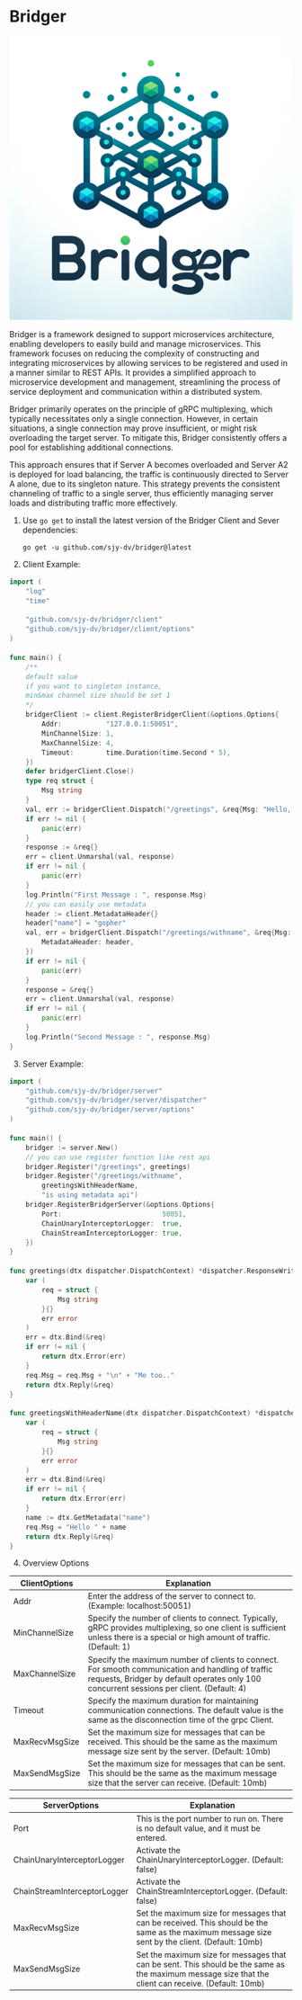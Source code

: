 # Bridger

![logo](./docs/logo.png)

Bridger is a framework designed to support microservices architecture, enabling developers to easily build and manage microservices. This framework focuses on reducing the complexity of constructing and integrating microservices by allowing services to be registered and used in a manner similar to REST APIs. It provides a simplified approach to microservice development and management, streamlining the process of service deployment and communication within a distributed system.


Bridger primarily operates on the principle of gRPC multiplexing, which typically necessitates only a single connection. However, in certain situations, a single connection may prove insufficient, or might risk overloading the target server. To mitigate this, Bridger consistently offers a pool for establishing additional connections.

This approach ensures that if Server A becomes overloaded and Server A2 is deployed for load balancing, the traffic is continuously directed to Server A alone, due to its singleton nature. This strategy prevents the consistent channeling of traffic to a single server, thus efficiently managing server loads and distributing traffic more effectively.


1. Use `go get` to install the latest version of the Bridger Client and Sever dependencies:

   ```shell
   go get -u github.com/sjy-dv/bridger@latest
   ```

2. Client Example:

```go
import (
	"log"
	"time"

	"github.com/sjy-dv/bridger/client"
	"github.com/sjy-dv/bridger/client/options"
)

func main() {
	/**
	default value
	if you want to singleton instance,
	min&max channel size should be set 1
	*/
	bridgerClient := client.RegisterBridgerClient(&options.Options{
		Addr:           "127.0.0.1:50051",
		MinChannelSize: 1,
		MaxChannelSize: 4,
		Timeout:        time.Duration(time.Second * 5),
	})
	defer bridgerClient.Close()
	type req struct {
		Msg string
	}
	val, err := bridgerClient.Dispatch("/greetings", &req{Msg: "Hello, Dispatcher"})
	if err != nil {
		panic(err)
	}
	response := &req{}
	err = client.Unmarshal(val, response)
	if err != nil {
		panic(err)
	}
	log.Println("First Message : ", response.Msg)
    // you can easily use metadata
	header := client.MetadataHeader{}
	header["name"] = "gopher"
	val, err = bridgerClient.Dispatch("/greetings/withname", &req{Msg: "I'm gopher"}, client.CallOptions{
		MetadataHeader: header,
	})
	if err != nil {
		panic(err)
	}
	response = &req{}
	err = client.Unmarshal(val, response)
	if err != nil {
		panic(err)
	}
	log.Println("Second Message : ", response.Msg)
}
```

3. Server Example:

```go
import (
	"github.com/sjy-dv/bridger/server"
	"github.com/sjy-dv/bridger/server/dispatcher"
	"github.com/sjy-dv/bridger/server/options"
)

func main() {
	bridger := server.New()
    // you can use register function like rest api
	bridger.Register("/greetings", greetings)
	bridger.Register("/greetings/withname",
		greetingsWithHeaderName,
		"is using metadata api")
	bridger.RegisterBridgerServer(&options.Options{
		Port:                         50051,
		ChainUnaryInterceptorLogger:  true,
		ChainStreamInterceptorLogger: true,
	})
}

func greetings(dtx dispatcher.DispatchContext) *dispatcher.ResponseWriter {
	var (
		req = struct {
			Msg string
		}{}
		err error
	)
	err = dtx.Bind(&req)
	if err != nil {
		return dtx.Error(err)
	}
	req.Msg = req.Msg + "\n" + "Me too.."
	return dtx.Reply(&req)
}

func greetingsWithHeaderName(dtx dispatcher.DispatchContext) *dispatcher.ResponseWriter {
	var (
		req = struct {
			Msg string
		}{}
		err error
	)
	err = dtx.Bind(&req)
	if err != nil {
		return dtx.Error(err)
	}
	name := dtx.GetMetadata("name")
	req.Msg = "Hello " + name
	return dtx.Reply(&req)
}
```

4. Overview Options

| ClientOptions | Explanation |
| ------ | ------ |
| Addr | Enter the address of the server to connect to. (Example: localhost:50051) |
| MinChannelSize | Specify the number of clients to connect. Typically, gRPC provides multiplexing, so one client is sufficient unless there is a special or high amount of traffic. (Default: 1) |
| MaxChannelSize | Specify the maximum number of clients to connect. For smooth communication and handling of traffic requests, Bridger by default operates only 100 concurrent sessions per client. (Default: 4) |
| Timeout | Specify the maximum duration for maintaining communication connections. The default value is the same as the disconnection time of the grpc Client. |
| MaxRecvMsgSize | Set the maximum size for messages that can be received. This should be the same as the maximum message size sent by the server. (Default: 10mb) |
| MaxSendMsgSize | Set the maximum size for messages that can be sent. This should be the same as the maximum message size that the server can receive. (Default: 10mb) |

| ServerOptions | Explanation |
| ------ | ------ |
| Port | This is the port number to run on. There is no default value, and it must be entered. |
| ChainUnaryInterceptorLogger | Activate the ChainUnaryInterceptorLogger. (Default: false) |
| ChainStreamInterceptorLogger | Activate the ChainStreamInterceptorLogger. (Default: false) |
| MaxRecvMsgSize | Set the maximum size for messages that can be received. This should be the same as the maximum message size sent by the client. (Default: 10mb) |
| MaxSendMsgSize | Set the maximum size for messages that can be sent. This should be the same as the maximum message size that the client can receive. (Default: 10mb) |